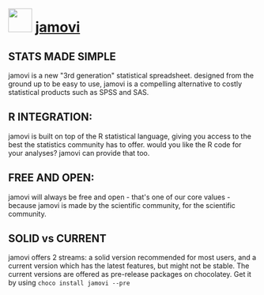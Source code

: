 # <img src="https://cdn.jsdelivr.net/gh/olafhaag/chocolatey-packages@master/automatic/jamovi/jamovi.png" width="48" height="48"/> [jamovi](https://chocolatey.org/packages/jamovi)

## STATS MADE SIMPLE

jamovi is a new "3rd generation" statistical spreadsheet. designed from the ground up to be easy to use, jamovi is a compelling alternative to costly statistical products such as SPSS and SAS.

## R INTEGRATION:

jamovi is built on top of the R statistical language, giving you access to the best the statistics community has to offer. would you like the R code for your analyses? jamovi can provide that too.

## FREE AND OPEN:

jamovi will always be free and open - that's one of our core values - because jamovi is made by the scientific community, for the scientific community.

## SOLID vs CURRENT
jamovi offers 2 streams: a solid version recommended for most users, and a current version which has the latest features, but might not be stable.
The current versions are offered as pre-release packages on chocolatey. Get it by using `choco install jamovi --pre`
